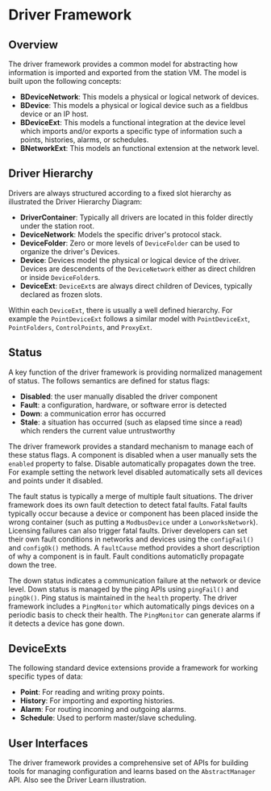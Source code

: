 # Driver Framework

## Overview

The driver framework provides a common model for abstracting how information is imported and exported from the station VM. The model is built upon the following concepts:

-   **BDeviceNetwork**: This models a physical or logical network of devices.
-   **BDevice**: This models a physical or logical device such as a fieldbus device or an IP host.
-   **BDeviceExt**: This models a functional integration at the device level which imports and/or exports a specific type of information such a points, histories, alarms, or schedules.
-   **BNetworkExt**: This models an functional extension at the network level.

## Driver Hierarchy

Drivers are always structured according to a fixed slot hierarchy as illustrated the Driver Hierarchy Diagram:

-   **DriverContainer**: Typically all drivers are located in this folder directly under the station root.
-   **DeviceNetwork**: Models the specific driver's protocol stack.
-   **DeviceFolder**: Zero or more levels of `DeviceFolder` can be used to organize the driver's Devices.
-   **Device**: Devices model the physical or logical device of the driver. Devices are descendents of the `DeviceNetwork` either as direct children or inside `DeviceFolder`s.
-   **DeviceExt**: `DeviceExt`s are always direct children of Devices, typically declared as frozen slots.

Within each `DeviceExt`, there is usually a well defined hierarchy. For example the `PointDeviceExt` follows a similar model with `PointDeviceExt`, `PointFolders`, `ControlPoints`, and `ProxyExt`.

## Status

A key function of the driver framework is providing normalized management of status. The follows semantics are defined for status flags:

-   **Disabled**: the user manually disabled the driver component
-   **Fault**: a configuration, hardware, or software error is detected
-   **Down**: a communication error has occurred
-   **Stale**: a situation has occurred (such as elapsed time since a read) which renders the current value untrustworthy

The driver framework provides a standard mechanism to manage each of these status flags. A component is disabled when a user manually sets the `enabled` property to false. Disable automatically propagates down the tree. For example setting the network level disabled automatically sets all devices and points under it disabled.

The fault status is typically a merge of multiple fault situations. The driver framework does its own fault detection to detect fatal faults. Fatal faults typically occur because a device or component has been placed inside the wrong container (such as putting a `ModbusDevice` under a `LonworksNetwork`). Licensing failures can also trigger fatal faults. Driver developers can set their own fault conditions in networks and devices using the `configFail()` and `configOk()` methods. A `faultCause` method provides a short description of why a component is in fault. Fault conditions automaticlly propagate down the tree.

The down status indicates a communication failure at the network or device level. Down status is managed by the ping APIs using `pingFail()` and `pingOk()`. Ping status is maintained in the `health` property. The driver framework includes a `PingMonitor` which automatically pings devices on a periodic basis to check their health. The `PingMonitor` can generate alarms if it detects a device has gone down.

## DeviceExts

The following standard device extensions provide a framework for working specific types of data:

-   **Point**: For reading and writing proxy points.
-   **History**: For importing and exporting histories.
-   **Alarm**: For routing incoming and outgoing alarms.
-   **Schedule**: Used to perform master/slave scheduling.

## User Interfaces

The driver framework provides a comprehensive set of APIs for building tools for managing configuration and learns based on the `AbstractManager` API. Also see the Driver Learn illustration.
